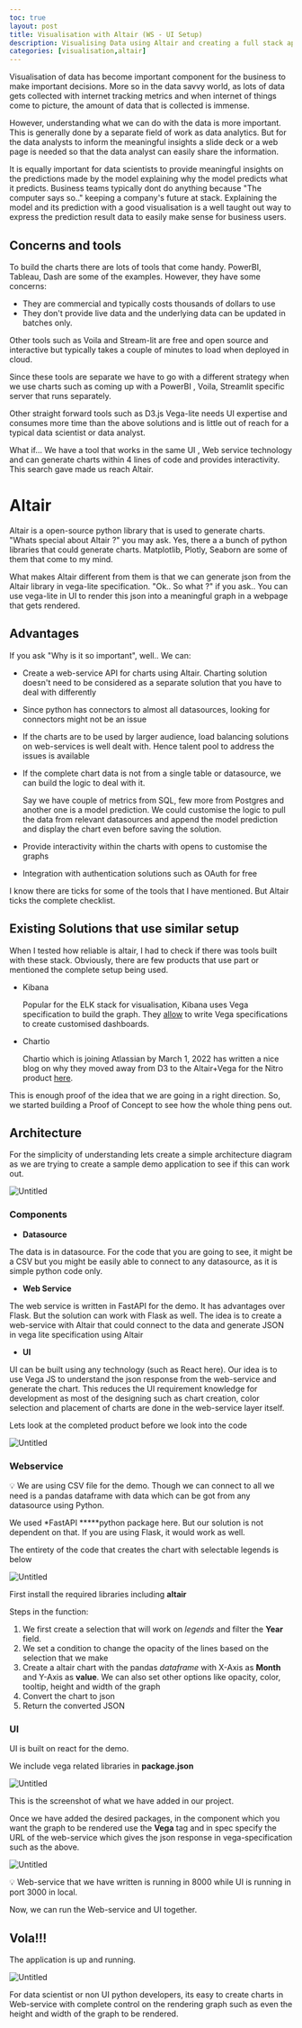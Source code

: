 ```yaml
---
toc: true
layout: post
title: Visualisation with Altair (WS - UI Setup)
description: Visualising Data using Altair and creating a full stack application (Web service UI setup)
categories: [visualisation,altair]
---
```


Visualisation of data has become important component for the business to make important decisions. More so in the data savvy world, as lots of data gets collected with internet tracking metrics and when internet of things come to picture, the amount of data that is collected is immense. 

However, understanding what we can do with the data is more important. This is generally done by a separate field of work as data analytics. But for the data analysts to inform the meaningful insights a slide deck or a web page is needed so that the data analyst can easily share the information.

It is equally important for data scientists to provide meaningful insights on the predictions made by the model explaining why the model predicts what it predicts. Business teams typically dont do anything because "The computer says so.." keeping a company's future at stack. Explaining the model and its prediction with a good visualisation is a well taught out way to express the prediction result data to easily make sense for business users.

## Concerns and tools

To build the charts there are lots of tools that come handy. PowerBI, Tableau, Dash are some of the examples. However, they have some concerns:

- They are commercial and typically costs thousands of dollars to use
- They don't provide live data and the underlying data can be updated in batches only.

Other tools such as Voila and Stream-lit are free and open source and interactive but typically takes a couple of minutes to load when deployed in cloud.

Since these tools are separate we have to go with a different strategy when we use charts such as coming up with a PowerBI , Voila,  Streamlit specific server that runs separately.

Other straight forward tools such as D3.js Vega-lite needs UI expertise and consumes more time than the above solutions and is little out of reach for a typical data scientist or data analyst.

What if... We have a tool that works in the same UI , Web service technology and can generate charts within 4 lines of code and provides interactivity. This search gave made us  reach Altair. 

# Altair

Altair is a open-source python library that is used to generate charts. "Whats special about Altair ?" you may ask. Yes, there a a bunch of python libraries that could generate charts. Matplotlib, Plotly, Seaborn are some of them that come to my mind. 

What makes Altair different from them is that we can generate json from the Altair library in vega-lite specification. "Ok.. So what ?" if you ask.. You can use vega-lite in UI to render this json into a meaningful graph in a webpage that gets rendered.

## Advantages

If you ask "Why is it so important", well.. We can:

- Create a web-service API for charts using Altair. Charting solution doesn't need to be considered as a separate solution that you have to deal with differently
- Since python has connectors to almost all datasources, looking for connectors might not be an issue
- If the charts are to be used by larger audience, load balancing solutions on web-services is well dealt with. Hence talent pool to address the issues is available
- If the complete chart data is not from a single table or datasource, we can build the logic to deal with it.
    
    Say we have couple of metrics from SQL, few more from Postgres and another one is a model prediction. We could customise the logic to pull the data from relevant datasources and append the model prediction and display the chart even before saving the solution.
    
- Provide interactivity within the charts with opens to customise the graphs
- Integration with authentication solutions such as OAuth for free

I know there are ticks for some of the tools that I have mentioned. But Altair ticks the complete checklist.

## Existing Solutions that use similar setup

When I tested how reliable is altair, I had to check if there was tools built with these stack. Obviously, there are few products that use part or mentioned the complete setup being used.

- Kibana
    
    Popular for the ELK stack for visualisation, Kibana uses Vega specification to build the graph. They [allow](https://www.elastic.co/guide/en/kibana/current/vega.html) to write Vega specifications to create customised dashboards.
    
- Chartio
    
    Chartio which is joining Atlassian by March 1, 2022 has written a nice blog on why they moved away from D3 to the Altair+Vega for the Nitro product [here](https://chartio.com/blog/the-best-charts-for-our-customers-why-chartio-chose-vega/).
    

This is enough proof of the idea that we are going in a right direction. So, we started building a Proof of Concept to see how the whole thing pens out.

## Architecture

For the simplicity of understanding lets create a simple architecture diagram as we are trying to create a sample demo application to see if this can work out.

![Untitled](./images/posts/2021-12-15-altair-vis/Untitled.png)

### Components

- **Datasource**

The data is in datasource. For the code that you are going to see, it might be a CSV but you might be easily able to connect to any datasource, as it is simple python code only.

- **Web Service**

The web service is written in FastAPI for the demo. It has advantages over Flask. But the solution can work with Flask as well. The idea is to create a web-service with Altair that could connect to the data and generate JSON in vega lite specification using Altair

- **UI**

UI can be built using any technology (such as React here). Our idea is to use Vega JS to understand the json response from the web-service and generate the chart. This reduces the UI requirement knowledge for development as most of the designing such as chart creation, color selection and placement of charts are done in the web-service layer itself.

Lets look at the completed product before we look into the code

![Untitled](./images/posts/2021-12-15-altair-vis/untitled.gif)

### Webservice

<aside>
💡 We are using CSV file for the demo. Though we can connect to all we need is a pandas dataframe with data which can be got from any datasource using Python.

</aside>

We used *FastAPI *****python package here. But our solution is not dependent on that. If you are using Flask, it would work as well.

The entirety of the code that creates the chart with selectable legends is below 

![Untitled](./images/posts/2021-12-15-altair-vis/Untitled%202.png)

First install the required libraries including **altair**

Steps in the function:

1. We first create a selection that will work on *legends* and filter the **Year** field.
2. We set a condition to change the opacity of the lines based on the selection that we make
3. Create a altair chart with the pandas *dataframe* with X-Axis as **Month** and Y-Axis as **value**. We can also set other options like opacity, color, tooltip, height and width of the graph
4. Convert the chart to json
5. Return the converted JSON

### UI

UI is built on react for the demo. 

We include vega related libraries in **package.json**

![Untitled](./images/posts/2021-12-15-altair-vis/Untitled%203.png)

This is the screenshot of what we have added in our project.

Once we have added the desired packages, in the component which you want the graph to be rendered use the **Vega** tag and in spec specify the URL of the web-service which gives the json response in vega-specification such as the above.

![Untitled](./images/posts/2021-12-15-altair-vis/Untitled%204.png)

<aside>
💡 Web-service that we have written is running in 8000 while UI is running in port 3000 in local.

</aside>

Now, we can run the Web-service and UI together.

## Vola!!!

The application is up and running.

![Untitled](./images/posts/2021-12-15-altair-vis/Untitled%205.png)

For data scientist or non UI python developers, its easy to create charts in Web-service with complete control on the rendering graph such as  even the height and width of the graph to be rendered.
